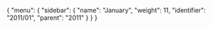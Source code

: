 {
  "menu": {
    "sidebar": {
      "name": "January",
      "weight": 11,
      "identifier": "2011/01",
      "parent": "2011"
    }
  }
}
